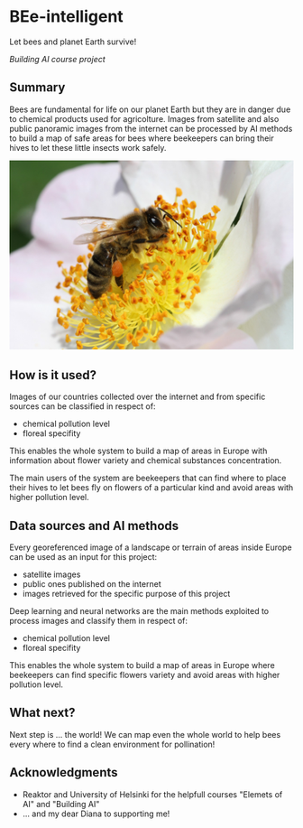 <!-- This is the markdown template for the final project of the Building AI course, 
created by Reaktor Innovations and University of Helsinki. 
Copy the template, paste it to your GitHub README and edit! -->

# BEe-intelligent
Let bees and planet Earth survive!

*Building AI course project*

## Summary

Bees are fundamental for life on our planet Earth but they are in danger due to chemical products used for agricolture.
Images from satellite and also public panoramic images from the internet can be processed by AI methods to build a map of safe areas for bees where beekeepers can bring their hives to let these little insects work safely.

![Bee_on_flower](bee-4271910_1280.jpg)

<!-- 
## Background

Which problems does your idea solve? How common or frequent is this problem? What is your personal motivation? Why is this topic important or interesting?

This is how you make a list, if you need one:
* problem 1
* problem 2
* etc.
-->

## How is it used?

Images of our countries collected over the internet and from specific sources can be classified in respect of:
* chemical pollution level
* floreal specifity

This enables the whole system to build a map of areas in Europe with information about flower variety and chemical substances concentration.

The main users of the system are beekeepers that can find where to place their hives to let bees fly on flowers of a particular kind and avoid areas with higher pollution level.


## Data sources and AI methods
Every georeferenced image of a landscape or terrain of areas inside Europe can be used as an input for this project:
* satellite images
* public ones published on the internet
* images retrieved for the specific purpose of this project

Deep learning and neural networks are the main methods exploited to process images and classify them in respect of:
* chemical pollution level
* floreal specifity

This enables the whole system to build a map of areas in Europe where beekeepers can find specific flowers variety and avoid areas with higher pollution level.

<!--

## Challenges

What does your project _not_ solve? Which limitations and ethical considerations should be taken into account when deploying a solution like this?

-->


## What next?

Next step is ... the world! We can map even the whole world to help bees every where to find a clean environment for pollination!


## Acknowledgments

* Reaktor and University of Helsinki for the helpfull courses "Elemets of AI" and "Building AI" 
* ... and my dear Diana to supporting me! 
